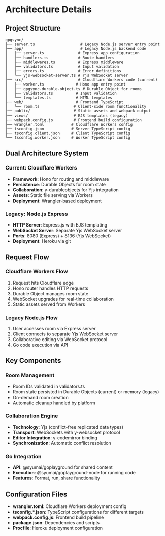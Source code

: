 # Architecture Details

## Project Structure
```
gpgsync/
├── server.ts                    # Legacy Node.js server entry point
├── app/                         # Legacy Node.js backend code
│   ├── server.ts               # Express app configuration
│   ├── handlers.ts             # Route handlers
│   ├── middlewares.ts          # Express middleware
│   ├── validators.ts           # Input validation
│   ├── errors.ts               # Error definitions
│   └── yjs-websocket-server.ts # Yjs WebSocket server
├── src/                        # Cloudflare Workers code (current)
│   ├── worker.ts              # Hono app entry point  
│   ├── gpgsync-durable-object.ts # Durable Object for rooms
│   ├── validators.ts          # Input validation
│   └── templates.ts           # HTML templates
├── web/                       # Frontend TypeScript
│   └── room.ts               # Client-side room functionality
├── public/                   # Static assets and webpack output
├── views/                    # EJS templates (legacy)
├── webpack.config.js         # Frontend build configuration
├── wrangler.toml            # Cloudflare Workers config
├── tsconfig.json            # Server TypeScript config
├── tsconfig.client.json     # Client TypeScript config
└── tsconfig.worker.json     # Worker TypeScript config
```

## Dual Architecture System

### Current: Cloudflare Workers
- **Framework**: Hono for routing and middleware
- **Persistence**: Durable Objects for room state
- **Collaboration**: y-durableobjects for Yjs integration
- **Assets**: Static file serving via Workers
- **Deployment**: Wrangler-based deployment

### Legacy: Node.js Express
- **HTTP Server**: Express.js with EJS templating
- **WebSocket Server**: Separate Yjs WebSocket server
- **Ports**: 8080 (Express) + 8136 (Yjs WebSocket)
- **Deployment**: Heroku via git

## Request Flow

### Cloudflare Workers Flow
1. Request hits Cloudflare edge
2. Hono router handles HTTP requests
3. Durable Object manages room state
4. WebSocket upgrades for real-time collaboration
5. Static assets served from Workers

### Legacy Node.js Flow  
1. User accesses room via Express server
2. Client connects to separate Yjs WebSocket server
3. Collaborative editing via WebSocket protocol
4. Go code execution via API

## Key Components

### Room Management
- Room IDs validated in validators.ts
- Room state persisted in Durable Objects (current) or memory (legacy)
- On-demand room creation
- Automatic cleanup handled by platform

### Collaboration Engine
- **Technology**: Yjs (conflict-free replicated data types)
- **Transport**: WebSockets with y-websocket protocol
- **Editor Integration**: y-codemirror binding
- **Synchronization**: Automatic conflict resolution

### Go Integration
- **API**: @syumai/goplayground for shared content
- **Execution**: @syumai/goplayground-node for running code
- **Features**: Format, run, share functionality

## Configuration Files
- **wrangler.toml**: Cloudflare Workers deployment config
- **tsconfig.*.json**: TypeScript configurations for different targets
- **webpack.config.js**: Frontend build pipeline
- **package.json**: Dependencies and scripts
- **Procfile**: Heroku deployment configuration